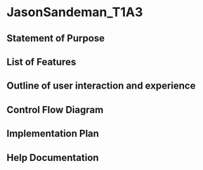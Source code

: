 # JasonSandeman_T1A3

## Statement of Purpose

## List of Features

## Outline of user interaction and experience

## Control Flow Diagram

## Implementation Plan

## Help Documentation